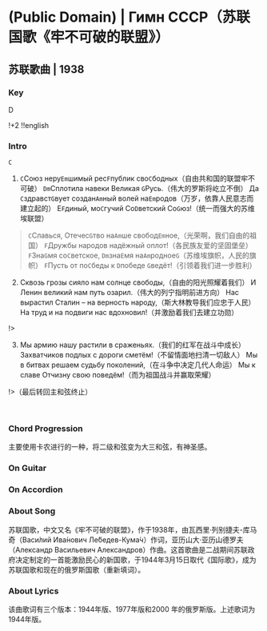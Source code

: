 # (Public Domain) | Гимн СССР（苏联国歌《牢不可破的联盟》）
## 苏联歌曲 | 1938

### Key
D
&nbsp;

!+2
!!english



### Intro

`C`

1. `C`Союз неру`Em`шимый рес`F`публик сво`C`бодных（自由共和国的联盟牢不可破）
`Dm`Сплотила навеки Великая `G`Русь.（伟大的罗斯将屹立不倒）
Да `C`здравст`G`вует создан`Am`ный волей на`Em`родов（万岁，依靠人民意志而建立起的）
Е`F`диный, мо`C`гучий Со`D`ветский Со`G`юз!（统一而强大的苏维埃联盟）

> `C`Славься, Отечес`G`тво
> на`Am`ше свобод`Em`ное,（光荣啊，我们自由的祖国）
> `F`Дружбы народов надёжный оплот!（各民族友爱的坚固堡垒）
> `F`Зна`G`мя со`C`ветское, `Dm`зна`E`мя на`Am`родное`G`（苏维埃旗帜，人民的旗帜）
> `F`Пусть от по`C`беды к `D`победе `G`ведёт!（引领着我们进一步胜利）

2. Сквозь грозы сияло нам солнце свободы,（自由的阳光照耀着我们）
И Ленин великий нам путь озарил.（伟大的列宁指明前进方向）
Нас вырастил Сталин – на верность народу,（斯大林教导我们应忠于人民）
На труд и на подвиги нас вдохновил!（并激励着我们去建立功勋）

!>

3. Мы армию нашу растили в сраженьях.（我们的红军在战斗中成长）
Захватчиков подлых с дороги сметём!（不留情面地扫清一切敌人）
Мы в битвах решаем судьбу поколений,（在斗争中决定几代人命运）
Мы к славе Отчизну свою поведём!（而为祖国战斗并赢取荣耀）

!>（最后转回主和弦终止）



&nbsp;&nbsp;

### Chord Progression
主要使用卡农进行的一种，将二级和弦变为大三和弦，有神圣感。

### On Guitar


### On Accordion


### About Song
苏联国歌，中文又名《牢不可破的联盟》，作于1938年，由瓦西里·列别捷夫-库马奇（Васи́лий Ива́нович Ле́бедев-Кума́ч）作词，亚历山大·亚历山德罗夫（Александр Васильевич Александров）作曲。这首歌曲是二战期间苏联政府决定制定的一首能激励民心的新国歌，于1944年3月15日取代《国际歌》，成为苏联国歌和现在的俄罗斯国歌（重新填词）。


### About Lyrics
该曲歌词有三个版本：1944年版、1977年版和2000 年的俄罗斯版。上述歌词为1944年版。
